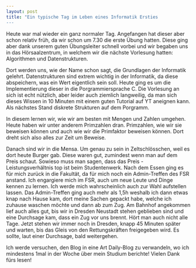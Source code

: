```yaml
---
layout: post
title: "Ein typische Tag im Leben eines Informatik Ersties
---
```


Heute war mal wieder ein ganz normaler Tag. Angefangen hat dieser aber schon relativ früh, da wir schon um 7.30 die erste Übung hatten. Diese ging aber dank unserem guten Übungsleiter schnell vorbei und wir begaben uns in das Hörsaalzentrum, in welchem wir die nächste Vorlesung hatten: Algorithmen und Datenstrukturen.

Dort werden uns, wie der Name schon sagt, die Grundlagen der Informatik gelehrt. Datenstrukturen sind extrem wichtig in der Informatik, da diese abspeichern, was ein Wert eigentlich sein soll. Heute ging es um die Implementierung dieser in die Porgrammiersprache C. Die Vorlesung an sich ist echt nützlich, aber leider auch ziemlich langweilig, da man sich dieses Wissen in 10 Minuten mit einem guten Tutorial auf YT aneignen kann. Als nächstes Stand diskrete Strukturen auf dem Porgramm.

In diesem lernen wir, wie wir am besten mit Mengen und Zahlen umgehen. Heute haben wir unter anderem Primzahlen dran. Primzahlen, wie wir sie beweisen können und auch wie wir die Primfaktor beweisen können. Dort dreht sich also alles zur Zeit um Beweise. 

Danach sind wir in die Mensa. Um genau zu sein in Zeltschlösschen, weil es dort heute Burger gab. Diese waren gut, zumindest wenn man auf dem Preis schaut. Sowieso muss man sagen, dass das Preis - Leistungsverhältnis top ist beim Studentenwerk. Nach dem Essen ging es für mich zurück in die Fakultät, da für mich noch ein Admin-Treffen des FSR anstand. Ich engargiere mich im FSR, auch um neue Leute und Dinge kennen zu lernen. Ich werde mich wahrscheinlich auch zur Wahl aufstellen lassen. Das Admin-Treffen ging auch mehr als 1,5h weshalb ich dann etwas knap nach Hause kam, dort meine Sachen gepackt habe, welche ich zuhause waschen möchte und dann ab zum Zug. Am Bahnhof angekommen lief auch alles gut, bis wir in Dresden Neustadt stehen geblieben sind und eine Durchsage kam, dass ein Zug vor uns brennt. Hört man auch nicht alle Tage. Jetzt stehen wir immer noch in Dresden, knapp 45 Minuten später und warten, bis das Gleis von den Rettungskräften freigegeben wird. Es sollte, laut einer Durchsage, bald weitergehen. 

Ich werde versuchen, den Blog in eine Art Daily-Blog zu verwandeln, wo ich mindestens 1mal in der Woche über mein Studium berichte! Vielen Dank fürs lesen!
